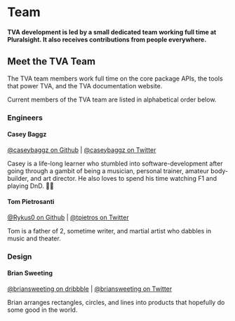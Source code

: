 # Team

#### TVA development is led by a small dedicated team working full time at Pluralsight. It also receives contributions from people everywhere.

## Meet the TVA Team

The TVA team members work full time on the core package APIs, the tools that power TVA, and the TVA documentation website.

Current members of the TVA team are listed in alphabetical order below.

### Engineers

#### Casey Baggz

[@caseybaggz on Github](https://github.com/caseybaggz) | [@caseybaggz on Twitter](https://twitter.com/caseybaggz)

Casey is a life-long learner who stumbled into software-development after going through a gambit of being a musician, personal trainer, amateur body-builder, and art director. He also loves to spend his time watching F1 and playing DnD. :mermaid:

#### Tom Pietrosanti

[@Rykus0 on Github](https://github.com/Rykus0) | [@tpietros on Twitter](https://twitter.com/tpietros)

Tom is a father of 2, sometime writer, and martial artist who dabbles in music and theater.

### Design

#### Brian Sweeting

[@briansweeting on dribbble](https://dribbble.com/briansweeting) | [@briansweeting on Twitter](https://twitter.com/briansweeting)

Brian arranges rectangles, circles, and lines into products that hopefully do some good in the world.
